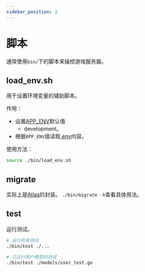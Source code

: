 ```yaml
---
sidebar_position: 2
---
```


# 脚本

通常使用`bin/`下的脚本来操控游戏服务器。

## load_env.sh

用于设置环境变量的辅助脚本。

作用：

- 设置[APP_ENV](./global-environment.md#APP_ENV)默认值
    - development。
- 根据`APP_ENV`值读取[.env](./dotenv.md)内容。

使用方法：

```bash
source ./bin/load_env.sh
```

## migrate

实际上是[Atlas](https://atlasgo.io/)的封装。
`./bin/migrate -h`查看具体用法。

## test

运行测试。

```bash
# 运行所有测试
./bin/test ./...

# 只运行用户模型的测试
./bin/test ./models/user_test.go
```
